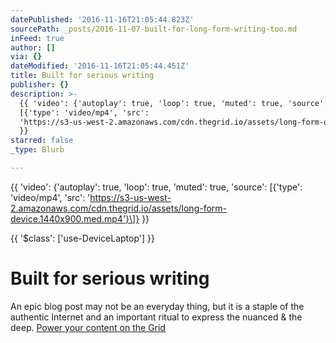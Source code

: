 ```yaml
---
datePublished: '2016-11-16T21:05:44.823Z'
sourcePath: _posts/2016-11-07-built-for-long-form-writing-too.md
inFeed: true
author: []
via: {}
dateModified: '2016-11-16T21:05:44.451Z'
title: Built for serious writing
publisher: {}
description: >-
  {{ 'video': {'autoplay': true, 'loop': true, 'muted': true, 'source':
  [{'type': 'video/mp4', 'src':
  'https://s3-us-west-2.amazonaws.com/cdn.thegrid.io/assets/long-form-device.1440x900.med.mp4'}]}
  }}
starred: false
_type: Blurb

---
```

{{ 'video': {'autoplay': true, 'loop': true, 'muted': true, 'source': \[{'type': 'video/mp4', 'src': 'https://s3-us-west-2.amazonaws.com/cdn.thegrid.io/assets/long-form-device.1440x900.med.mp4'}\]} }}

{{ '$class': \['use-DeviceLaptop'\] }}

# Built for serious writing

An epic blog post may not be an everyday thing, but it is a staple of the authentic Internet and an important ritual to express the nuanced & the deep.
[Power your content on the Grid][0]

[0]: https://plans.thegrid.io/
